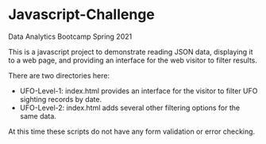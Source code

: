 # Javascript-Challenge
Data Analytics Bootcamp Spring 2021

This is a javascript project to demonstrate reading JSON data, displaying it to a web page, and providing an interface for the web visitor to filter results.

There are two directories here:
* UFO-Level-1: index.html provides an interface for the visitor to filter UFO sighting records by date.
* UFO-Level-2: index.html adds several other filtering options for the same data.

At this time these scripts do not have any form validation or error checking.
